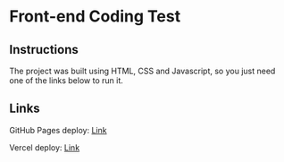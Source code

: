 # Front-end Coding Test

## Instructions

The project was built using HTML, CSS and Javascript, so you just need one of the links below to run it.

## Links

GitHub Pages deploy: [Link](https://danielmrz-dev.github.io/coding-test/)

Vercel deploy: [Link](https://coding-test-ochre.vercel.app/)